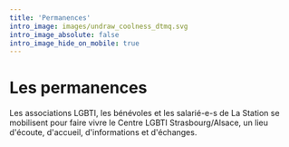 ```yaml
---
title: 'Permanences'
intro_image: images/undraw_coolness_dtmq.svg
intro_image_absolute: false
intro_image_hide_on_mobile: true
---
```


# Les permanences

Les associations LGBTI, les bénévoles et les salarié-e-s de La
Station se mobilisent pour faire vivre le Centre LGBTI
Strasbourg/Alsace, un lieu d'écoute, d'accueil, d'informations et
d'échanges.
